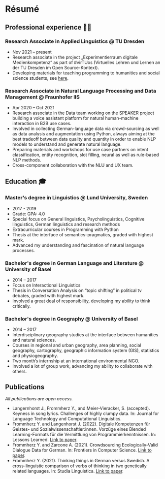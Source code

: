 # Résumé

## Professional experience 🧑‍💻

### Research Associate in Applied Linguistics @ TU Dresden
- Nov 2021 – present
- Research associate in the project „Experimentierraum digitale Medienkompetenz“ as part of #virTUos (Virtuelles Lehren und Lernen an der TU Dresden im Open Source-Kontext).
- Developing materials for teaching programming to humanities and social science students, see [here](https://yfrommherz.ch/other_content/lets_get_started.html).

### Research Associate in Natural Language Processing and Data Management @ Fraunhofer IIS
- Apr 2020 – Oct 2021
- Research associate in the Data team working on the SPEAKER project building a voice assistant platform for natural human-machine interaction in B2B use cases.
- Involved in collecting German-language data via crowd-sourcing as well as data analysis and augmentation using Python, always aiming at the best tradeoff between data quality and quantity in order to enable NLP models to understand and generate natural language.
- Preparing materials and workshops for use case partners on intent classification, entity recognition, slot filling, neural as well as rule-based NLP methods.
- Cross-component collaboration with the NLU and UX team. 

## Education 🎓

### Master's degree in Linguistics @ Lund University, Sweden
- 2017 - 2019 
- Grade: GPA: 4.0
- Special focus on General linguistics, Psycholinguistics, Cognitive linguistics, German linguistics and research methods
- Extracurricular courses in Programming with Python
- Thesis at the interface of semantics–pragmatics, graded with highest mark.
- Advanced my understanding and fascination of natural language processes. 

### Bachelor's degree in German Language and Literature @ University of Basel
- 2014 – 2017
- Focus on Interactional Linguistics
- Thesis in Conversation Analysis on “topic shifting” in political tv debates, graded with highest mark.
- Involved a great deal of responsibility, developing my ability to think critically.

### Bachelor's degree in Geography @ University of Basel
- 2014 – 2017
- Interdisciplinary geography studies at the interface between humanities and natural sciences. 
- Courses in regional and urban geography, area planning, social geography, cartography, geographic information system (GIS), statistics and physiogeography. 
- Two month’s internship at an international environmental NGO. 
- Involved a lot of group work, advancing my ability to collaborate with others.

## Publications

*All publications are open access.*

- Langernhorst J., Frommherz Y., and Meier-Vieracker, S. (accepted). Keyness in song lyrics. Challenges of highly clumpy data. In: Journal for Language Technology and Computational Linguistics.
- Frommherz Y. and Langenhorst J. (2022). Digitale Kompetenzen für Geistes- und Sozialwissenschaftler:innen. Vorzüge eines Blended Learning-Formats für die Vermittlung von Programmierkenntnissen. In: Lessons Learned. [Link to paper](https://journals.qucosa.de/ll/article/view/37).
- Frommherz Y. and Zarcone A. (2021). Crowdsourcing Ecologically-Valid Dialogue Data for German. In: Frontiers in Computer Science. [Link to paper](https://doi.org/10.3389/fcomp.2021.686050).
- Frommherz Y. (2021). Thinking things in German versus Swedish. A cross-linguistic comparison of verbs of thinking in two genetically related languages. In: Studia Linguistica. [Link to paper](https://onlinelibrary.wiley.com/doi/10.1111/stul.12179).






